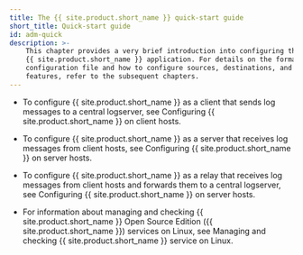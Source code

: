 ```yaml
---
title: The {{ site.product.short_name }} quick-start guide
short_title: Quick-start guide
id: adm-quick
description: >-
    This chapter provides a very brief introduction into configuring the
    {{ site.product.short_name }} application. For details on the format of the
    configuration file and how to configure sources, destinations, and other
    features, refer to the subsequent chapters.
---
```


- To configure {{ site.product.short_name }} as a client that sends log messages to a
    central logserver, see Configuring {{ site.product.short_name }} on client hosts.

- To configure {{ site.product.short_name }} as a server that receives log messages
    from client hosts, see Configuring {{ site.product.short_name }} on server hosts.

- To configure {{ site.product.short_name }} as a relay that receives log messages
    from client hosts and forwards them to a central logserver, see
    Configuring {{ site.product.short_name }} on server hosts.
- For information about managing and checking {{ site.product.short_name }} Open Source
    Edition ({{ site.product.short_name }}) services on Linux, see
    Managing and checking {{ site.product.short_name }} service on Linux.
